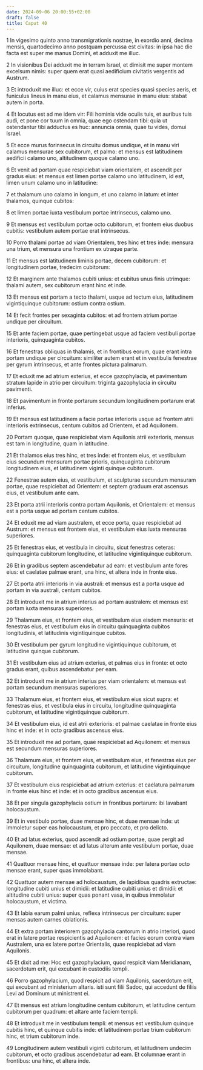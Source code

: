```yaml
---
date: 2024-09-06 20:00:55+02:00
draft: false
title: Caput 40
---
```





1 In vigesimo quinto anno transmigrationis nostrae, in exordio anni, decima mensis, quartodecimo anno postquam percussa est civitas: in ipsa hac die facta est super me manus Domini, et adduxit me illuc.

2 In visionibus Dei adduxit me in terram Israel, et dimisit me super montem excelsum nimis: super quem erat quasi aedificium civitatis vergentis ad Austrum.

3 Et introduxit me illuc: et ecce vir, cuius erat species quasi species aeris, et funiculus lineus in manu eius, et calamus mensurae in manu eius: stabat autem in porta.

4 Et locutus est ad me idem vir: Fili hominis vide oculis tuis, et auribus tuis audi, et pone cor tuum in omnia, quae ego ostendam tibi: quia ut ostendantur tibi adductus es huc: annuncia omnia, quae tu vides, domui Israel.

5 Et ecce murus forinsecus in circuitu domus undique, et in manu viri calamus mensurae sex cubitorum, et palmo: et mensus est latitudinem aedificii calamo uno, altitudinem quoque calamo uno.

6 Et venit ad portam quae respiciebat viam orientalem, et ascendit per gradus eius: et mensus est limen portae calamo uno latitudinem, id est, limen unum calamo uno in latitudine:

7 et thalamum uno calamo in longum, et uno calamo in latum: et inter thalamos, quinque cubitos:

8 et limen portae iuxta vestibulum portae intrinsecus, calamo uno.

9 Et mensus est vestibulum portae octo cubitorum, et frontem eius duobus cubitis: vestibulum autem portae erat intrinsecus.

10 Porro thalami portae ad viam Orientalem, tres hinc et tres inde: mensura una trium, et mensura una frontium ex utraque parte.

11 Et mensus est latitudinem liminis portae, decem cubitorum: et longitudinem portae, tredecim cubitorum:

12 Et marginem ante thalamos cubiti unius: et cubitus unus finis utrimque: thalami autem, sex cubitorum erant hinc et inde.

13 Et mensus est portam a tecto thalami, usque ad tectum eius, latitudinem vigintiquinque cubitorum: ostium contra ostium.

14 Et fecit frontes per sexaginta cubitos: et ad frontem atrium portae undique per circuitum.

15 Et ante faciem portae, quae pertingebat usque ad faciem vestibuli portae interioris, quinquaginta cubitos.

16 Et fenestras obliquas in thalamis, et in frontibus eorum, quae erant intra portam undique per circuitum: similiter autem erant et in vestibulis fenestrae per gyrum intrinsecus, et ante frontes pictura palmarum.

17 Et eduxit me ad atrium exterius, et ecce gazophylacia, et pavimentum stratum lapide in atrio per circuitum: triginta gazophylacia in circuitu pavimenti.

18 Et pavimentum in fronte portarum secundum longitudinem portarum erat inferius.

19 Et mensus est latitudinem a facie portae inferioris usque ad frontem atrii interioris extrinsecus, centum cubitos ad Orientem, et ad Aquilonem.

20 Portam quoque, quae respiciebat viam Aquilonis atrii exterioris, mensus est tam in longitudine, quam in latitudine.

21 Et thalamos eius tres hinc, et tres inde: et frontem eius, et vestibulum eius secundum mensuram portae prioris, quinquaginta cubitorum longitudinem eius, et latitudinem viginti quinque cubitorum.

22 Fenestrae autem eius, et vestibulum, et sculpturae secundum mensuram portae, quae respiciebat ad Orientem: et septem graduum erat ascensus eius, et vestibulum ante eam.

23 Et porta atrii interioris contra portam Aquilonis, et Orientalem: et mensus est a porta usque ad portam centum cubitos.

24 Et eduxit me ad viam australem, et ecce porta, quae respiciebat ad Austrum: et mensus est frontem eius, et vestibulum eius iuxta mensuras superiores.

25 Et fenestras eius, et vestibula in circuitu, sicut fenestras ceteras: quinquaginta cubitorum longitudine, et latitudine vigintiquinque cubitorum.

26 Et in gradibus septem ascendebatur ad eam: et vestibulum ante fores eius: et caelatae palmae erant, una hinc, et altera inde in fronte eius.

27 Et porta atrii interioris in via australi: et mensus est a porta usque ad portam in via australi, centum cubitos.

28 Et introduxit me in atrium interius ad portam australem: et mensus est portam iuxta mensuras superiores.

29 Thalamum eius, et frontem eius, et vestibulum eius eisdem mensuris: et fenestras eius, et vestibulum eius in circuitu quinquaginta cubitos longitudinis, et latitudinis vigintiquinque cubitos.

30 Et vestibulum per gyrum longitudine vigintiquinque cubitorum, et latitudine quinque cubitorum.

31 Et vestibulum eius ad atrium exterius, et palmas eius in fronte: et octo gradus erant, quibus ascendebatur per eam.

32 Et introduxit me in atrium interius per viam orientalem: et mensus est portam secundum mensuras superiores.

33 Thalamum eius, et frontem eius, et vestibulum eius sicut supra: et fenestras eius, et vestibula eius in circuitu, longitudine quinquaginta cubitorum, et latitudine vigintiquinque cubitorum.

34 Et vestibulum eius, id est atrii exterioris: et palmae caelatae in fronte eius hinc et inde: et in octo gradibus ascensus eius.

35 Et introduxit me ad portam, quae respiciebat ad Aquilonem: et mensus est secundum mensuras superiores.

36 Thalamum eius, et frontem eius, et vestibulum eius, et fenestras eius per circuitum, longitudine quinquaginta cubitorum, et latitudine vigintiquinque cubitorum.

37 Et vestibulum eius respiciebat ad atrium exterius: et caelatura palmarum in fronte eius hinc et inde: et in octo gradibus ascensus eius.

38 Et per singula gazophylacia ostium in frontibus portarum: ibi lavabant holocaustum.

39 Et in vestibulo portae, duae mensae hinc, et duae mensae inde: ut immoletur super eas holocaustum, et pro peccato, et pro delicto.

40 Et ad latus exterius, quod ascendit ad ostium portae, quae pergit ad Aquilonem, duae mensae: et ad latus alterum ante vestibulum portae, duae mensae.

41 Quattuor mensae hinc, et quattuor mensae inde: per latera portae octo mensae erant, super quas immolabant.

42 Quattuor autem mensae ad holocaustum, de lapidibus quadris extructae: longitudine cubiti unius et dimidii: et latitudine cubiti unius et dimidii: et altitudine cubiti unius: super quas ponant vasa, in quibus immolatur holocaustum, et victima.

43 Et labia earum palmi unius, reflexa intrinsecus per circuitum: super mensas autem carnes oblationis.

44 Et extra portam interiorem gazophylacia cantorum in atrio interiori, quod erat in latere portae respicientis ad Aquilonem: et facies eorum contra viam Australem, una ex latere portae Orientalis, quae respiciebat ad viam Aquilonis.

45 Et dixit ad me: Hoc est gazophylacium, quod respicit viam Meridianam, sacerdotum erit, qui excubant in custodiis templi.

46 Porro gazophylacium, quod respicit ad viam Aquilonis, sacerdotum erit, qui excubant ad ministerium altaris. isti sunt filii Sadoc, qui accedunt de filiis Levi ad Dominum ut ministrent ei.

47 Et mensus est atrium longitudine centum cubitorum, et latitudine centum cubitorum per quadrum: et altare ante faciem templi.

48 Et introduxit me in vestibulum templi: et mensus est vestibulum quinque cubitis hinc, et quinque cubitis inde: et latitudinem portae trium cubitorum hinc, et trium cubitorum inde.

49 Longitudinem autem vestibuli viginti cubitorum, et latitudinem undecim cubitorum, et octo gradibus ascendebatur ad eam. Et columnae erant in frontibus: una hinc, et altera inde.


